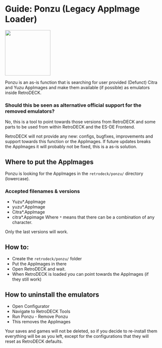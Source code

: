 # Guide: Ponzu (Legacy AppImage Loader)

<img src="../../../wiki_images/logos/ponzu.png" width="150">

Ponzu is an as-is function that is searching for user provided (Defunct) Citra and Yuzu AppImages and make them available (if possible) as emulators inside RetroDECK.

### Should this be seen as alternative official support for the removed emulators?

No, this is a tool to point towards those versions from RetroDECK and some parts to be used from within RetroDECK and the ES-DE Frontend.

RetroDECK will not provide any new: configs, bugfixes, improvements and support towards this function or the AppImages. If future updates breaks the AppImages it will probably not be fixed, this is a as-is solution.

## Where to put the AppImages

Ponzu is looking for the AppImages in the `retrodeck/ponzu/` directory (lowercase).

### Accepted filenames & versions

- Yuzu*.AppImage
- yuzu*.AppImage
- Citra*.AppImage
- citra*.Appimage
Where `*` means that there can be a combination of any character.

Only the last versions will work.

## How to:

- Create the `retrodeck/ponzu/` folder
- Put the AppImages in there
- Open RetroDECK and wait.
- When RetroDECK is loaded you can point towards the AppImages (if they still work)

## How to uninstall the emulators

- Open Configurator
- Navigate to RetroDECK Tools
- Run Ponzu - Remove Ponzu
- This removes the AppImages

Your saves and games will not be deleted, so if you decide to re-install them everything will be as you left, except for the configurations that they will reset as RetroDECK defaults.
